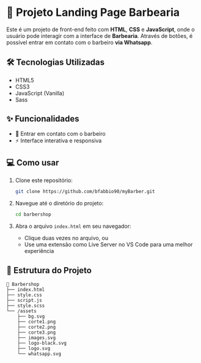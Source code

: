 # 💈 Projeto Landing Page Barbearia

Este é um projeto de front-end feito com **HTML**, **CSS** e **JavaScript**, onde o usuário pode interagir com a interface de **Barbearia**. Através de botões, é possível entrar em contato com o barbeiro **via Whatsapp**.

## 🛠 Tecnologias Utilizadas

- HTML5
- CSS3
- JavaScript (Vanilla)
- Sass

## ✨ Funcionalidades

- 💈 Entrar em contato com o barbeiro
- ⚡ Interface interativa e responsiva

## 💻 Como usar

1. Clone este repositório:

   ```bash
   git clone https://github.com/bfabbio90/myBarber.git
   ```

2. Navegue até o diretório do projeto:

   ```bash
   cd barbershop
   ```

3. Abra o arquivo `index.html` em seu navegador:
   - Clique duas vezes no arquivo, ou
   - Use uma extensão como Live Server no VS Code para uma melhor experiência

## 📁 Estrutura do Projeto

```
📁 Barbershop
├── index.html
├── style.css
├── script.js
├── style.scss
└── /assets
    ├── bg.svg
    ├── corte1.png
    ├── corte2.png
    ├── corte3.png
    ├── images.svg
    ├── logo-black.svg
    ├── logo.svg
    └── whatsapp.svg
```
